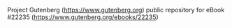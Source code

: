 Project Gutenberg (https://www.gutenberg.org) public repository for eBook #22235 (https://www.gutenberg.org/ebooks/22235)
